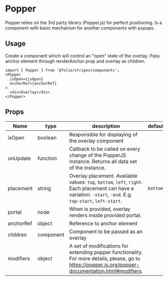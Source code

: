 # Popper

Popper relies on the 3rd party library (Popper.js) for perfect positioning.
Is a component with basic mechanism for another components with popups.


## Usage
Create a component which will control an "open" state of the overlay. Pass anchor element through renderAnchor prop and overlay as children.

```
import { Popper } from '@folio/stripes/components';
<Popper
  isOpen={isOpen}
  anchorRef={anchorRef}
>
  <div>Overlay</div>
</Popper>
```

## Props
Name | type | description | default | required
--- | --- | --- | --- | ---
isOpen | boolean | Responsible for displaying of the overlay component | | |
onUpdate | function | Callback to be called on every change of the PopperJS instance. Returns all data set of the instance. 
placement | string | Overlay placement. Available values: `top`, `bottom`, `left`, `right`. Each placement can have a variation: `-start`, `-end`. E.g. `top-start`, `left-start`. | `bottom` | |
portal | node | When is provided, overlay renders inside provided portal. | | |
anchorRef | object | Reference to anchor element |  | yes |
children | component | Component to be passed as an overlay |  | yes |
modifiers | object | A set of modifications for extending popper functionality. For more details, please, go to https://popper.js.org/popper-documentation.html#modifiers. | | |
